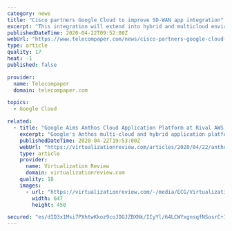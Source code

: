 ```yaml
---
category: news
title: "Cisco partners Google Cloud to improve SD-WAN app integration"
excerpt: "This integration will extend into hybrid and multicloud environments, like Anthos, Google Cloud’s open application platform, supporting the optimization of distributed, multicloud microservice-based applications."
publishedDateTime: 2020-04-22T09:52:00Z
webUrl: "https://www.telecompaper.com/news/cisco-partners-google-cloud-to-improve-sd-wan-app-integration--1335601"
type: article
quality: 17
heat: -1
published: false

provider:
  name: Telecompaper
  domain: telecompaper.com

topics:
  - Google Cloud

related:
  - title: "Google Aims Anthos Cloud Application Platform at Rival AWS, with Azure Next Up"
    excerpt: "Google's Anthos multi-cloud and hybrid application platform now works with the rival Amazon Web Services (AWS) public cloud computing platform, with upcoming support for Microsoft Azure now in preview. Anthos aims to provide a consistent application development and IT operations experience spanning hybrid, multi-cloud and on-premises ..."
    publishedDateTime: 2020-04-22T19:53:00Z
    webUrl: "https://virtualizationreview.com/articles/2020/04/22/anthos-aws.aspx"
    type: article
    provider:
      name: Virtualization Review
      domain: virtualizationreview.com
    quality: 18
    images:
      - url: "https://virtualizationreview.com/-/media/ECG/VirtualizationReview/Images/introimages2014/BuildingBlocksGen_v4.jpg"
        width: 647
        height: 450

secured: "es/dID3x1Msi7PXhtwKkoz9coJDGJZBXNk/IIyYl/64LCWYxgnsqfNSosrC+1j0NIORI/7slFeI/KcVq83VSUUWmNUPFVWHUhMhHQGIkF9OtXMW2nmF0UR1ATt5HX7zF8XdoqBnaPKqCR8ZSXrI4JBDo8endsfZJ4dUDE0GL617SRCHX0UzmEws4tQoXhj+5wr0ocMzVYq8QbvjBE5z8T3RHycNYxUAOA49HzaVQ0t1+q+Cgx5MHjBLqsOjW7tpTPKZ3AA4P1O1Uhvpej72i/wM2R4jkh7w1pUWVyAxiayOJqHsk+ICCwqpbkoo/imWy;ZwQ6ZktXjwZpvnRzEC0NUg=="
---
```



